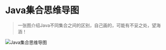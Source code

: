 # Java集合思维导图

> 一张图介绍Java不同集合之间的区别，自己画的，可能有不妥之处，望海涵！

<!--more-->

![Java集合思维导图](https://img.api.liujinshui.com/javaset.png)

